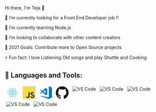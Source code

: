 Hi there, I'm Teja 👋

🔭 I’m currently looking for a Front End Developer job !!

🌱 I’m currently learning Node.js 

👯 I’m looking to collaborate with other content creators

🥅 2021 Goals: Contribute more to Open Source projects

⚡ Fun fact: I love Listiening Old songs and play Shuttle and Cooking


## 🧰 Languages and Tools:
<p align="left">
<img src="https://raw.githubusercontent.com/github/explore/80688e429a7d4ef2fca1e82350fe8e3517d3494d/topics/react/react.png" alt="Python" height="40" style="vertical-align:top; margin:4px">
<img src="https://raw.githubusercontent.com/github/explore/80688e429a7d4ef2fca1e82350fe8e3517d3494d/topics/javascript/javascript.png" alt="Javascript" height="40" style="vertical-align:top; margin:4px">
<img src="https://raw.githubusercontent.com/github/explore/80688e429a7d4ef2fca1e82350fe8e3517d3494d/topics/visual-studio-code/visual-studio-code.png" alt="VS Code" height="40" style="vertical-align:top; margin:4px">
<img src="https://raw.githubusercontent.com/github/explore/78df643247d429f6cc873026c0622819ad797942/topics/github/github.png" alt="VS Code" height="40" style="vertical-align:top; margin:4px">
<img src="https://www.google.com/search?q=redux+icon&sxsrf=ALeKk02o6xfkI7nO1zjEoTQa-OqGFbDvrA:1617210456724&tbm=isch&source=iu&ictx=1&fir=_a7X_gSH2-30OM%252CpwlBQCWlJgfk6M%252C_&vet=1&usg=AI4_-kSbOWNGo9wC1pA9-RV3bWaGzRtSpg&sa=X&ved=2ahUKEwjV8rK2gtvvAhV4umMGHY2cBsEQ9QF6BAgOEAE#imgrc=_a7X_gSH2-30OM" alt="VS Code" height="40" style="vertical-align:top; margin:4px"> 
<img src="" alt="VS Code" height="40" style="vertical-align:top; margin:4px">
<img src="" alt="VS Code" height="40" style="vertical-align:top; margin:4px">
<img src="" alt="VS Code" height="40" style="vertical-align:top; margin:4px">
<img src="" alt="VS Code" height="40" style="vertical-align:top; margin:4px">
</p>



<!---
teja318/teja318 is a ✨ special ✨ repository because its `README.md` (this file) appears on your GitHub profile.
You can click the Preview link to take a look at your changes.
--->
